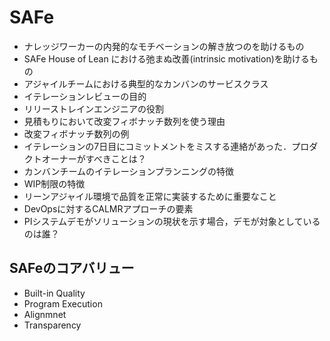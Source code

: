 # SAFe

- ナレッジワーカーの内発的なモチベーションの解き放つのを助けるもの
- SAFe House of Lean における弛まぬ改善(intrinsic motivation)を助けるもの
- アジャイルチームにおける典型的なカンバンのサービスクラス
- イテレーションレビューの目的
- リリーストレインエンジニアの役割
- 見積もりにおいて改変フィボナッチ数列を使う理由
- 改変フィボナッチ数列の例
- イテレーションの7日目にコミットメントをミスする連絡があった．プロダクトオーナーがすべきことは？
- カンバンチームのイテレーションプランニングの特徴
- WIP制限の特徴
- リーンアジャイル環境で品質を正常に実装するために重要なこと
- DevOpsに対するCALMRアプローチの要素
- PIシステムデモがソリューションの現状を示す場合，デモが対象としているのは誰？

## SAFeのコアバリュー

- Built-in Quality
- Program Execution
- Alignmnet
- Transparency
